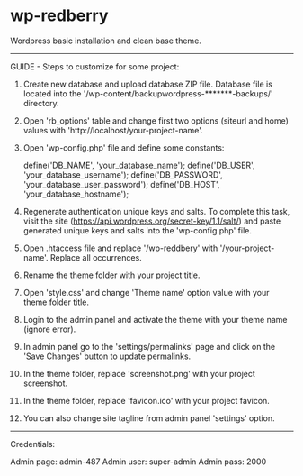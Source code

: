 # wp-redberry

Wordpress basic installation and clean base theme.

------------------------------------------------------------------------------------------

GUIDE - Steps to customize for some project:

1. Create new database and upload database ZIP file. Database file is located
   into the '/wp-content/backupwordpress-*******-backups/' directory.

2. Open 'rb_options' table and change first two options (siteurl and home)
   values with 'http://localhost/your-project-name'.

3. Open 'wp-config.php' file and define some constants:

   define('DB_NAME', 'your_database_name');
   define('DB_USER', 'your_database_username');
   define('DB_PASSWORD', 'your_database_user_password');
   define('DB_HOST', 'your_database_hostname');

4. Regenerate authentication unique keys and salts. To complete this task,
   visit the site (https://api.wordpress.org/secret-key/1.1/salt/) and
   paste generated unique keys and salts into the 'wp-config.php' file.

5. Open .htaccess file and replace '/wp-reddbery' with '/your-project-name'.
   Replace all occurrences.

6. Rename the theme folder with your project title.

7. Open 'style.css' and change 'Theme name' option value with your theme folder
   title.

8. Login to the admin panel and activate the theme with your theme name (ignore error).

9. In admin panel go to the 'settings/permalinks' page and click on the 'Save Changes' button to update
   permalinks.

10. In the theme folder, replace 'screenshot.png' with your project screenshot.

11. In the theme folder, replace 'favicon.ico' with your project favicon.

12. You can also change site tagline from admin panel 'settings' option.

------------------------------------------------------------------------------------------

Credentials:

Admin page: admin-487
Admin user: super-admin
Admin pass: 2000
